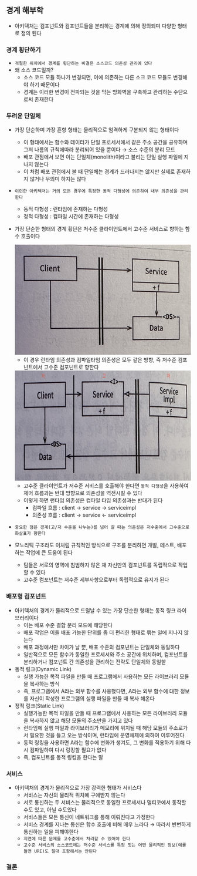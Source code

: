 ## 경계 해부학

- 아키텍처는 컴포넌트와 컴포넌트들을 분리하는 경계에 의해 정의되며 다양한 형태로 정의 된다

### 경계 횡단하기

- `적절한 위치에서 경계를 횡단하는 비결은 소스코드 의존성 관리에 있다`
- 왜 소스 코드일까?
    - 소스 코드 모듈 하나가 변경되면, 이에 의존하는 다른 소크 코드 모듈도 변경해야 하기 때문이다
    - 경계는 이러한 변경이 전파되는 것을 막는 방화벽을 구축하고 관리하는 수단으로써 존재한다

### 두려운 단일체

- 가장 단순하며 가장 흔항 형태는 물리적으로 엄격하게 구분되지 않는 형태이다
    - 이 형태에서는 함수와 데이터가 단일 프로세서에서 같은 주소 공간을 공유하며 그저 나름의 규칙에따라 분리되어 있을 뿐이다 &rarr; 소스 수준의 분리 모드
    - 배포 관점에서 보면 이는 단일체(monolith)이라고 불리는 단일 실행 파일에 지나지 않는다
    - 이 처럼 배포 관점에서 볼 때 단일체는 경계가 드러나지는 않지만 실제로 존재하지 않거나 무의미 하지는 않다
- `이런한 아키텍처는 거의 모든 경우에 특정한 동적 다형성에 의존하여 내부 의존성을 관리한다`
    - 동적 다형성 : 런타임에 존재하는 다형성
    - 정적 다형성 : 컴파일 시간에 존재하는 다형성
- 가장 단순한 형태의 경계 횡단은 저수준 클라이언트에서 고수준 서비스로 향하는 함수 호출이다

  <img src = "./IMG_5436.jpg" width = "600" height = "300">

    - 이 경우 런타임 의존성과 컴파일타임 의존성은 모두 같은 방향, 즉 저수준 컴포넌트에서 고수준 컴포넌트로 향한다

  <img src = "./IMG_5437.jpg" width = "600" height = "300">

    - 고수준 클라이언트가 저수준 서비스를 호출해야 한다면 `동적 다형성`을 사용하여 제어 흐름과는 반대 방향으로 의존성을 역전시킬 수 있다
    - 이렇게 하면 런타임 의존성은 컴파일 타임 의존성과는 반대가 된다
        - 컴파일 흐름 : client -> service -> serviceimpl
        - 의존성 흐름 : client -> service <- serviceimpl
- `중요한 점은 경계(고/저 수준을 나누는)를 넘어 갈 때는 의존성은 저수준에서 고수준으로 화살표가 향한다`
- 모노리틱 구조라도 이처럼 규칙적인 방식으로 구조를 분리하면 개발, 테스트, 배포하는 작업에 큰 도움이 된다
    - 팀들은 서로의 영역에 침범하지 않은 채 자신만의 컴포넌트를 독립적으로 작업할 수 있다
    - 고수준 컴포넌트는 저수준 세부사항으로부터 독립적으로 유지가 된다

### 배포형 컴포넌트

- 아키텍처의 경계가 물리적으로 드럴날 수 있는 가장 단순한 형태는 동적 링크 라이브러리이다
    - 이는 배포 수준 결합 분리 모드에 해당한다
    - 배포 작업은 이들 배포 가능한 단위를 좀 더 편리한 형태로 묶는 일에 지나지 않는다
    - 배포 과정에서만 차이가 날 뿐, 배포 수준의 컴포넌트는 단일체와 동일하다
    - 일반적으로 모든 함수가 동일한 프로세서와 주소 공간에 위치하며, 컴포넌트를 분리하거나 컴포넌트 간 의존성을 관리하는 전략도 단일체와 동일핟
- 동적 링크(Dynamic Link)
    - 실행 가능한 목적 파일을 만들 때 프로그램에서 사용하는 모든 라이브러리 모듈을 복사하는 방식
    - 즉, 프로그램에서 A라는 외부 함수를 사용했다면, A라는 외부 함수에 대한 정보를 자신이 작성한 프로그램의 실행 파일을 만들 때 복사 해온다
- 정적 링크(Static Link)
    - 실행가능한 목적 파일을 만들 때 프로그램에서 사용하는 모든 라이브러리 모듈을 복사하지 않고 해당 모듈의 주소만을 가지고 있다
    - 런타임에 실행 파일과 라이브러리가 메모리에 위치될 때 해당 모듈의 주소로가서 필요한 것을 들고 오는 방식이며, 런타임에 운영체제에 의하여 이루어진다
    - 동적 링킹을 사용하면 A라는 함수에 변화가 생겨도, 그 변화를 적용하기 위해 다시 컴파일하여 다시 링킹할 필요가 없다
    - 즉, 컴포넌트를 동적 링킹을 한다는 말

### 서비스

- 아키텍처의 경계가 물리적으로 가장 강력한 형태가 서비스다
    - 서비스는 자신의 물리적 위치에 구애받지 않는다
    - 서로 통신하는 두 서비스는 물리적으로 동일한 프로세서나 멀티코에서 동작할 수도 있고, 아닐 수도있다
    - 서비스들은 모든 통신이 네트워크를 통해 이뤄진다고 가정한다
    - 서비스 경계를 지나는 통신은 함수 호출에 비해 매우 느라다 &rarr; 따라서 빈번하게 통신하는 일을 피해야한다
    - `지연에 따른 문제를 고수준에서 처리할 수 있어야 한다`
    - `고수준 서비스의 소스코드에는 저수준 서비스를 특정 짓는 어떤 물리적인 정보(예를 들면 URI)도 절대 포함해서는 안된다`

### 결론

